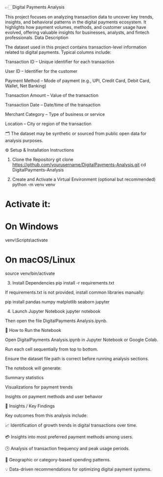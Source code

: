 👉🏻Digital Payments Analysis

This project focuses on analyzing transaction data to uncover key trends, insights, and behavioral patterns in the digital payments ecosystem.
It highlights how payment volumes, methods, and customer usage have evolved, offering valuable insights for businesses, analysts, and fintech professionals.
Data Description

The dataset used in this project contains transaction-level information related to digital payments.
Typical columns include:

Transaction ID – Unique identifier for each transaction

User ID – Identifier for the customer

Payment Method – Mode of payment (e.g., UPI, Credit Card, Debit Card, Wallet, Net Banking)

Transaction Amount – Value of the transaction

Transaction Date – Date/time of the transaction

Merchant Category – Type of business or service

Location – City or region of the transaction

🗂️ The dataset may be synthetic or sourced from public open data for analysis purposes.

⚙️ Setup & Installation Instructions
1. Clone the Repository
git clone https://github.com/yourusername/DigitalPayments-Analysis.git
cd DigitalPayments-Analysis

2. Create and Activate a Virtual Environment (optional but recommended)
python -m venv venv
# Activate it:
# On Windows
venv\Scripts\activate
# On macOS/Linux
source venv/bin/activate

3. Install Dependencies
pip install -r requirements.txt


If requirements.txt is not provided, install common libraries manually:

pip install pandas numpy matplotlib seaborn jupyter

4. Launch Jupyter Notebook
jupyter notebook


Then open the file DigitalPayments Analysis.ipynb.

🚀 How to Run the Notebook

Open DigitalPayments Analysis.ipynb in Jupyter Notebook or Google Colab.

Run each cell sequentially from top to bottom.

Ensure the dataset file path is correct before running analysis sections.

The notebook will generate:

Summary statistics

Visualizations for payment trends

Insights on payment methods and user behavior

🧠 Insights / Key Findings

Key outcomes from this analysis include:

📈 Identification of growth trends in digital transactions over time.

💳 Insights into most preferred payment methods among users.

🕒 Analysis of transaction frequency and peak usage periods.

🧭 Geographic or category-based spending patterns.

💡 Data-driven recommendations for optimizing digital payment systems.

